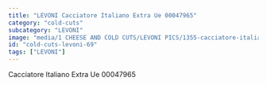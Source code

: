 ```yaml
---
title: "LEVONI Cacciatore Italiano Extra Ue 00047965"
category: "cold-cuts"
subcategory: "LEVONI"
image: "media/1 CHEESE AND COLD CUTS/LEVONI PICS/1355-cacciatore-italiano-extra-ue-00047965.jpg"
id: "cold-cuts-levoni-69"
tags: ["LEVONI"]
---
```


Cacciatore Italiano Extra Ue 00047965
